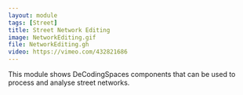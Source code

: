 ```yaml
---
layout: module
tags: [Street]
title: Street Network Editing
image: NetworkEditing.gif
file: NetworkEditing.gh
video: https://vimeo.com/432821686
---
```


This module shows DeCodingSpaces components that can be used to process and analyse street networks.
